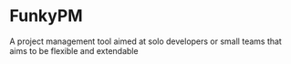 # FunkyPM

A project management tool aimed at solo developers or small teams that aims to be flexible and extendable
